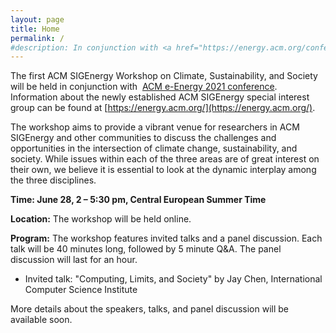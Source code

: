 ```yaml
---
layout: page
title: Home
permalink: /
#description: In conjunction with <a href="https://energy.acm.org/conferences/eenergy/2021/">ACM e-Energy 2021 conference</a>
---
```

The first ACM SIGEnergy Workshop on Climate, Sustainability, and Society will be held in conjunction with 
[ACM e-Energy 2021 conference](https://energy.acm.org/conferences/eenergy/2021/). 
Information about the newly established ACM SIGEnergy special interest group can be found at [https://energy.acm.org/](https://energy.acm.org/).

The workshop aims to provide a vibrant venue for researchers in ACM SIGEnergy and other communities to discuss the challenges and opportunities in the intersection of climate change, sustainability, and society. While issues within each of the three areas are of great interest on their own, we believe it is essential to look at the dynamic interplay among the three disciplines.

**Time: June 28, 2 – 5:30 pm, Central European Summer Time**

**Location:** The workshop will be held online.

**Program:**
The workshop features invited talks and a panel discussion. 
Each talk will be 40 minutes long, followed by 5 minute Q&A. 
The panel discussion will last for an hour. 

- Invited talk: "Computing, Limits, and Society" by Jay Chen, 
International Computer Science Institute

More details about the speakers, talks, 
and panel discussion will be available soon.










